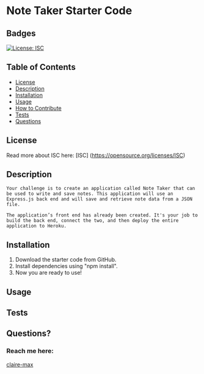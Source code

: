 # Note Taker Starter Code

## Badges
  [![License: ISC](https://img.shields.io/badge/License-ISC-blue.svg)](https://opensource.org/licenses/ISC)

  ## Table of Contents
  * [License](#license)
  * [Description](#description)
  * [Installation](#installation)
  * [Usage](#usage)
  * [How to Contribute](#how-to-contribute)
  * [Tests](#tests)
  * [Questions](#questions)

  ## License
  Read more about ISC here:
  [ISC] (https://opensource.org/licenses/ISC)

  ## Description
    Your challenge is to create an application called Note Taker that can be used to write and save notes. This application will use an Express.js back end and will save and retrieve note data from a JSON file.

    The application’s front end has already been created. It's your job to build the back end, connect the two, and then deploy the entire application to Heroku.
   

  ## Installation
  1. Download the starter code from GitHub.
  2. Install dependencies using "npm install".  
  3. Now you are ready to use!

  ## Usage

 
  ## Tests


  ## Questions?
  ### Reach me here: 
  [claire-max](https://github.com/claire-max)  
  
